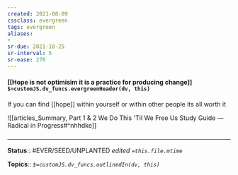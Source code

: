 ```yaml
---
created: 2021-08-09
cssclass: evergreen
tags: evergreen
aliases:
- 
sr-due: 2021-10-25
sr-interval: 5
sr-ease: 270
---
```


#### [[Hope is not optimisim it is a practice for producing change]] `$=customJS.dv_funcs.evergreenHeader(dv, this)`

If you can find [[hope]] within yourself or within other people its all worth it

![[articles_Summary, Part 1 & 2  We Do This 'Til We Free Us  Study Guide — Radical in Progress#^nhhdke]]

### <hr class="footnote"/>

**Status**:: #EVER/SEED/UNPLANTED 
*edited `=this.file.mtime`*

**Topics**:: 
*`$=customJS.dv_funcs.outlinedIn(dv, this)`*


